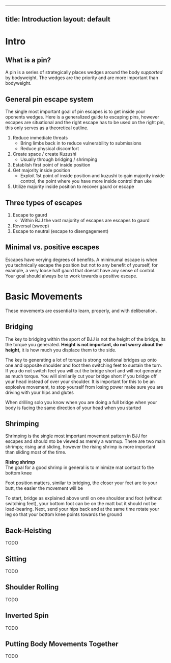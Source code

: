 <link rel="stylesheet" href="/bjj-docs/assets/styles.css" />

---
title: Introduction
layout: default
---

# Intro

## What is a pin?
A pin is a series of strategically places wedges around the body *supported* by bodyweight. The wedges are the priority and are more important than bodyweight.

## General pin escape system
The single most important goal of pin escapes is to get inside your oponents wedges. Here is a generalized guide to escaping pins, however escapes are situational and the right escape has to be used on the right pin, this only serves as a theoretical outline.

1. Reduce immediate threats
    - Bring limbs back in to reduce vulnerability to submissions
    - Reduce physical discomfort
2. Create space / create Kuzushi
    - Usually through bridging / shrimping
3. Establish first point of inside position
4. Get majority inside position
    - Exploit 1st point of inside position and kuzushi to gain majority inside control, the point where you have more inside control than uke
5. Utilize majority inside position to recover gaurd or escape

## Three types of escapes
1. Escape to gaurd
    - Within BJJ the vast majority of escapes are escapes to gaurd
3. Reversal (sweep)
2. Escape to neutral (escape to disengagement)

## Minimal vs. positive escapes
Escapes have verying degrees of benefits. A minimumal escape is when you technically escape the position but not to any benefit of yourself, for example, a very loose half gaurd that doesnt have any sense of control. Your goal should always be to work towards a positive escape.

# Basic Movements
These movements are essential to learn, properly, and with deliberation.

## Bridging
The key to bridging within the sport of BJJ is not the height of the bridge, its the torque you generated. **Height is not important, do not worry about the height**, it is how much you displace them to the side. 

The key to generating a lot of torque is strong rotational bridges up onto one and opposite shoulder and foot then switching feet to sustain the turn. If you do not switch feet you will cut the bridge short and will not generate as much torque. You will similarily cut your bridge short if you bridge off your head instead of over your shoulder. It is important for this to be an explosive movement, to stop yourself from losing power make sure you are driving with your hips and glutes

When drilling solo you know when you are doing a full bridge when your body is facing the same direction of your head when you started

## Shrimping
Shrimping is the single most important movement pattern in BJJ for escapes and should nto be viewed as merely a warmup. There are two main shrimps; rising and sliding, however the rising shrimp is more important than sliding most of the time.

**Rising shrimp**  
The goal for a good shrimp in general is to minimize mat contact fo the bottom knee 

Foot position matters, similar to bridging, the closer your feet are to your butt, the easier the movement will be

To start, bridge as explained above until on one shoulder and foot (without switching feet), your bottom foot can be on the matt but it should not be load-bearing. Next, send your hips back and at the same time rotate your leg so that your bottom knee points towards the ground

## Back-Heisting
TODO

## Sitting
TODO

## Shoulder Rolling
TODO

## Inverted Spin
TODO

## Putting Body Movements Together
TODO